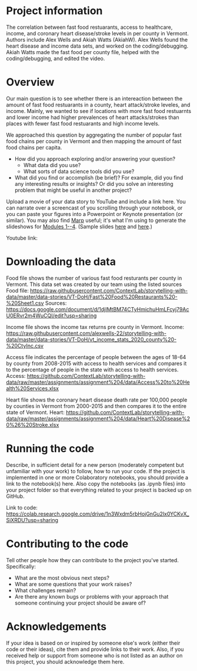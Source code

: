 # Project information
The correlation between fast food restuarants, access to healthcare, income, and coronary heart disease/stroke levels in per county in Vermont. Authors include Alex Wells and Akiah Watts (AkiahW). Alex Wells found the heart disease and income data sets, and worked on the coding/debugging. Akiah Watts made the fast food per county file, helped with the coding/debugging, and edited the video. 

# Overview
Our main question is to see whether there is an intereaction between the amount of fast food restuarants in a county, heart attack/stroke leveles, and income. Mainly, we wanted to see if locations with more fast food restuarnts and lower income had higher prevalences of heart attacks/strokes than places with fewer fast food restuarants and high income levels. 

We approached this question by aggregating the number of popular fast food chains per county in Vermont and then mapping the amount of fast food chains per capita.  
- How did you approach exploring and/or answering your question?
  - What data did you use?
  - What sorts of data science tools did you use?
- What did you find or accomplish (be brief)?  For example, did you find any interesting results or insights?  Or did you solve an interesting problem that might be useful in another project?

Upload a movie of your data story to YouTube and include a link here.  You can narrate over a screencast of you scrolling through your notebook, or you can paste your figures into a Powerpoint or Keynote presentation (or similar).  You may also find [Marp](https://yhatt.github.io/marp/) useful; it's what I'm using to generate the slideshows for [Modules 1--4](https://github.com/ContextLab/storytelling-with-data/blob/master/slides/outline.md).  (Sample slides [here](https://github.com/ContextLab/storytelling-with-data/blob/master/slides/modules_and_numpy.md) and [here](https://github.com/ContextLab/storytelling-with-data/blob/master/slides/pandas.md).)

Youtube link:

# Downloading the data

Food file shows the number of various fast food resturants per county in Vermont. This data set was created by our team using the listed sources 
Food file: https://raw.githubusercontent.com/ContextLab/storytelling-with-data/master/data-stories/VT-DoH/Fast%20Food%20Restaurants%20-%20Sheet1.csv
Sources: https://docs.google.com/document/d/1djIMtBM74CTyHmichuHmLFcyj79AcU0ERvr2m4WuCQI/edit?usp=sharing

Income file shows the income tax returns pre county in Vermont.
Income: https://raw.githubusercontent.com/alexwells-22/storytelling-with-data/master/data-stories/VT-DoH/vt_income_stats_2020_county%20-%20CtyInc.csv

Access file indicates the percentage of people between the ages of 18-64 by county from 2008-2015 with access to health services and compares it to the percentage of people in the state with access to health services. 
Access: https://github.com/ContextLab/storytelling-with-data/raw/master/assignments/assignment%204/data/Access%20to%20Health%20Services.xlsx

Heart file shows the coronary heart disease death rate per 100,000 people by counties in Vermont from 2000-2015 and then compares it to the entire state of Vermont.
Heart: https://github.com/ContextLab/storytelling-with-data/raw/master/assignments/assignment%204/data/Heart%20Disease%20%26%20Stroke.xlsx

# Running the code

Describe, in sufficient detail for a new person (moderately competent but unfamiliar with your work) to follow, how to run your code.  If the project is implemented in one or more Colaboratory notebooks, you should provide a link to the notebook(s) here.  Also copy the notebooks (as .ipynb files) into your project folder so that everything related to your project is backed up on GitHub.

Link to code: https://colab.research.google.com/drive/1n3Wxdm5rbHojGnGu2lx0YCKvX_SiXRDU?usp=sharing

# Contributing to the code

Tell other people how they can contribute to the project you've started.  Specifically:
- What are the most obvious next steps?
- What are some questions that your work raises?
- What challenges remain?
- Are there any known bugs or problems with your approach that someone continuing your project should be aware of?

# Acknowledgements

If your idea is based on or inspired by someone else's work (either their code or their ideas), cite them and provide links to their work.  Also, if you received help or support from someone who is not listed as an author on this project, you should acknowledge them here.
